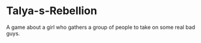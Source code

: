 # Talya-s-Rebellion
A game about a girl who gathers a group of people to take on some real bad guys.
